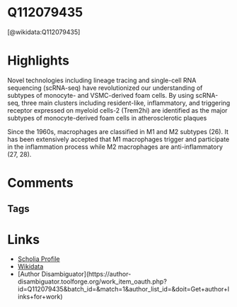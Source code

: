 
Q112079435
==========
  
  [@wikidata:Q112079435]  
  

# Highlights
Novel technologies including lineage tracing and single-cell RNA sequencing (scRNA-seq) have revolutionized our understanding of subtypes of monocyte- and VSMC-derived foam cells. By using scRNA-seq, three main clusters including resident-like, inflammatory, and triggering receptor expressed on myeloid cells-2 (Trem2hi) are identified as the major subtypes of monocyte-derived foam cells in atherosclerotic plaques

 Since the 1960s, macrophages are classified in M1 and M2 subtypes (26). It has been extensively accepted that M1 macrophages trigger and participate in the inflammation process while M2 macrophages are anti-inflammatory (27, 28).


 
# Comments

## Tags

# Links
  
 * [Scholia Profile](https://scholia.toolforge.org/work/Q112079435)  
 * [Wikidata](https://www.wikidata.org/wiki/Q112079435)  
 * [Author Disambiguator](https://author-
disambiguator.toolforge.org/work_item_oauth.php?id=Q112079435&batch_id=&match=1&author_list_id=&doit=Get+author+links+for+work)  
